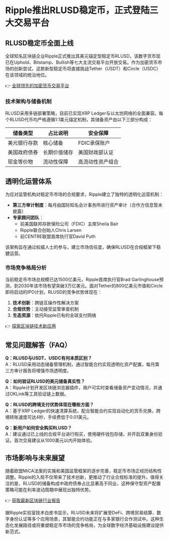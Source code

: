 # Ripple推出RLUSD稳定币，正式登陆三大交易平台

## RLUSD稳定币全面上线

全球知名区块链企业Ripple正式推出其美元锚定型稳定币RLUSD，该数字货币现已在Uphold、Bitstamp、Bullish等七大主流交易平台开放交易。作为加密货币市场的创新尝试，这款新型稳定币将直接挑战Tether（USDT）和Circle（USDC）在该领域的统治地位。

👉 [全球领先的加密货币交易平台](https://bit.ly/okx_welcome)

### 技术架构与储备机制
RLUSD采用多链部署策略，目前已实现XRP Ledger与以太坊网络的全面兼容。每个RLUSD代币均严格遵循1:1美元锚定机制，其储备资产由以下三部分构成：

| 储备类型            | 占比说明                 | 安全保障               |
|---------------------|--------------------------|------------------------|
| 美元银行存款        | 核心储备                 | FDIC承保账户           |
| 美国政府债券        | 长期价值储存             | 美国财政部认证          |
| 现金等价物          | 流动性保障               | 高流动性资产组合        |

## 透明化运营体系

为应对监管机构对稳定币市场的合规要求，Ripple建立了独特的透明化运营机制：

- **第三方审计制度**：每月由国际知名会计事务所进行资产审计（合作方信息暂未披露）
- **专家顾问团队**：
  - 前美国联邦存款保险公司（FDIC）主席Sheila Bair
  - Ripple联合创始人Chris Larsen
  - 前CENTRE联盟首席执行官David Puth

该架构旨在通过权威人士的参与，建立市场信任度，确保RLUSD在合规框架下稳健运营。

### 市场竞争格局分析

当前稳定币市场总规模已达1500亿美元，Ripple首席执行官Brad Garlinghouse预测，到2030年该市场有望突破3万亿美元。面对Tether的800亿美元市值和Circle即将启动的IPO计划，RLUSD的竞争优势体现在：

1. **技术创新**：跨链互操作性解决方案
2. **合规优势**：主动接受监管审查机制
3. **生态资源**：依托Ripple已有的全球支付网络

👉 [探索区块链技术新应用](https://bit.ly/okx_welcome)

## 常见问题解答（FAQ）

**Q：RLUSD与USDT、USDC有何本质区别？**  
A：RLUSD采用动态储备管理机制，通过智能合约实现透明化资产配置，每月第三方审计报告将增强市场透明度。

**Q：如何验证RLUSD的美元储备真实性？**  
A：Ripple计划开发区块链浏览器插件，用户可实时查看储备资产变动情况，并通过OKLink等工具验证链上数据。

**Q：RLUSD的跨境支付优势体现在哪些方面？**  
A：基于XRP Ledger的快速清算系统，配合智能合约实现自动化的货币兑换，跨境转账速度可达4秒，手续费低于0.01美元。

**Q：新用户如何安全购买RLUSD？**  
A：建议通过已上线的合规平台进行购买，使用硬件钱包存储，并开启双重身份验证。首次交易建议从1000美元以内开始体验。

## 市场影响与未来展望

随着欧盟MiCA法案的实施和美国监管框架的逐步完善，稳定币市场正经历结构性调整。Ripple的入局不仅带来了技术创新，更推动了行业合规标准的提升。值得关注的是，RLUSD的储备构成中政府债券占比显著高于同业，这种保守型资产配置策略可能在利率波动周期中展现出独特优势。

👉 [获取最新区块链行业报告](https://bit.ly/okx_welcome)

据Ripple实验室技术白皮书显示，RLUSD未来将扩展至DeFi、跨境贸易结算、数字身份认证等多个应用场景，其智能合约功能正在与多家银行合作测试中。这种生态化发展路径或将重塑稳定币市场的竞争格局，为全球数字经济基础设施建设提供新范式。